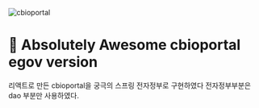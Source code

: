 ![cbioportal](https://user-images.githubusercontent.com/69499909/90400145-0255f680-e0d7-11ea-8e90-28b8e3241b41.gif)
# 🚀 Absolutely Awesome cbioportal egov version

리액트로 만든 cbioportal을 궁극의 스프링 전자정부로 구현하였다
전자정부부분은 dao 부분만 사용하였다.
